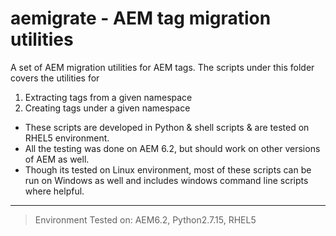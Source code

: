 # aemigrate - AEM tag migration utilities 

A set of AEM migration utilities for AEM tags. The scripts under this folder covers the utilities for 
1. Extracting tags from a given namespace 
2. Creating tags under a given namespace

+ These scripts are developed in Python & shell scripts & are tested on RHEL5 environment. 
+ All the testing was done on AEM 6.2, but should work on other versions of AEM as well. 
+ Though its tested on Linux environment, most of these scripts can be run on Windows as well and includes windows command line scripts where helpful.  

---
> Environment Tested on:  AEM6.2, Python2.7.15, RHEL5 
